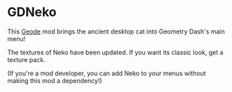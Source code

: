 # <cj>GDNeko</c>
This [Geode](https://geode-sdk.org) mod brings the ancient desktop cat into <cg>Geometry Dash</c>'s main menu!

<cb>The textures of Neko have been updated. If you want its classic look, get a texture pack.</c>

(If you're a mod developer, you can add Neko to your menus without making this mod a dependency!)